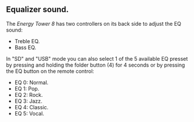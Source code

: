 ## Equalizer sound.

The *Energy Tower 8* has two controllers on its back side to adjust the EQ sound:

* Treble EQ.
* Bass EQ.

In "SD" and "USB" mode you can also select 1 of the 5 available EQ presset by pressing and holding the folder button (4) for 4 seconds or by pressing the EQ button on the remote control:

* EQ 0: Normal.
* EQ 1: Pop.
* EQ 2: Rock.
* EQ 3: Jazz.
* EQ 4: Classic.
* EQ 5: Vocal.
